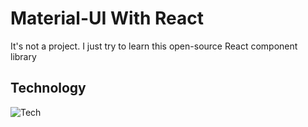 # Material-UI With React

It's not a project. I just try to learn this open-source React component library


## Technology

![Tech](https://skillicons.dev/icons?i=react,css,mui)